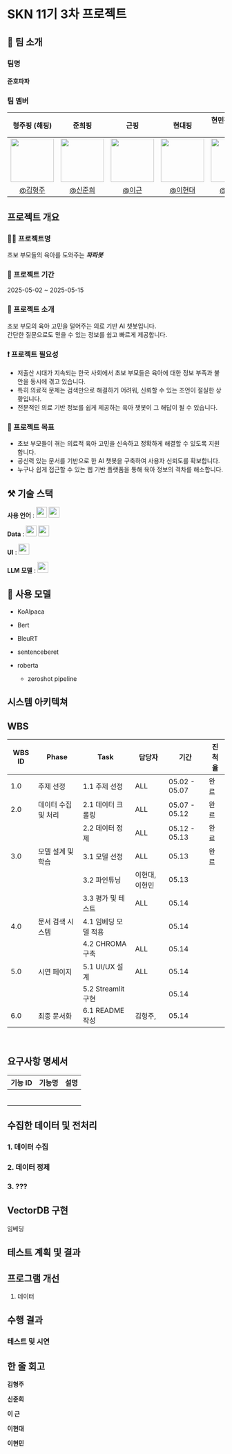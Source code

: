 # SKN 11기 3차 프로젝트

## 👥 팀 소개
### 팀명
#### 준호파파

### 팀 멤버

| 형주핑 (해핑) | 준희핑 | 근핑 | 현대핑 | 현민핑 (나그네핑) |
|:-----:|:-----:|:-----:|:-----:|:-----:|
| <img src="https://avatars.githubusercontent.com/u/00000001?v=4" width="100"/> | <img src="https://avatars.githubusercontent.com/u/00000002?v=4" width="100"/> | <img src="https://avatars.githubusercontent.com/u/00000003?v=4" width="100"/> | <img src="https://avatars.githubusercontent.com/u/00000004?v=4" width="100"/> | <img src="https://avatars.githubusercontent.com/u/00000005?v=4" width="100"/> |
| [@김형주](https://github.com/Kim-Hyeong-Ju) | [@신준희](https://github.com/hybukimo) | [@이근](https://github.com/REROUN) | [@이현대](https://github.com/kicet3) | [@이현민](https://github.com/hyunmin6109) |


## 프로젝트 개요

### 👨‍🍼 프로젝트명
초보 부모들의 육아를 도와주는 ***파파봇***

### 📆 프로젝트 기간
2025-05-02 ~ 2025-05-15

### 📌 프로젝트 소개

초보 부모의 육아 고민을 덜어주는 의료 기반 AI 챗봇입니다.  
간단한 질문으로도 믿을 수 있는 정보를 쉽고 빠르게 제공합니다.

### ❗ 프로젝트 필요성

- 저출산 시대가 지속되는 한국 사회에서 초보 부모들은 육아에 대한 정보 부족과 불안을 동시에 겪고 있습니다.
- 특히 의료적 문제는 검색만으로 해결하기 어려워, 신뢰할 수 있는 조언이 절실한 상황입니다.
- 전문적인 의료 기반 정보를 쉽게 제공하는 육아 챗봇이 그 해답이 될 수 있습니다.

### 🎯 프로젝트 목표

- 초보 부모들이 겪는 의료적 육아 고민을 신속하고 정확하게 해결할 수 있도록 지원합니다.  
- 공신력 있는 문서를 기반으로 한 AI 챗봇을 구축하여 사용자 신뢰도를 확보합니다.  
- 누구나 쉽게 접근할 수 있는 웹 기반 플랫폼을 통해 육아 정보의 격차를 해소합니다.


## ⚒️ 기술 스택

**사용 언어** : <img src="https://img.shields.io/badge/python-3776AB?style=for-the-badge&logo=python&logoColor=white" height="25"/> <img src="https://img.shields.io/badge/javascript-F7DF1E?style=for-the-badge&logo=javascript&logoColor=white" height="25"/>

**Data** : <img src="https://img.shields.io/badge/playwright-000000?style=for-the-badge&logo=chroma&logoColor=white" height="25"/> <img src="https://img.shields.io/badge/chroma-000000?style=for-the-badge&logo=chroma&logoColor=white" height="25"/>

**UI** : <img src="https://img.shields.io/badge/streamlit-FF4B4B?style=for-the-badge&logo=streamlit&logoColor=white" height="25"/>

**LLM 모델** : <img src="https://img.shields.io/badge/koalpaca-000000?style=for-the-badge&logo=chroma&logoColor=white" height="25"/>


## 🤖 사용 모델
- KoAlpaca

- Bert

- BleuRT

- sentenceberet

- roberta
  - zeroshot pipeline
  
## 시스템 아키텍쳐

## WBS

| WBS ID | Phase             | Task                  |담당자        | 기간            | 진척율 |
|--------|-------------------|------------------------|--------------|-------------- |--------|
| 1.0    | 주제 선정          | 1.1 주제 선정          | ALL          | 05.02 - 05.07 | 완료 |
| 2.0    | 데이터 수집 및 처리 | 2.1 데이터 크롤링      | ALL          | 05.07 - 05.12 | 완료 |
|        |                   | 2.2 데이터 정제        | ALL           | 05.12 - 05.13 | 완료 |
| 3.0    | 모델 설계 및 학습  | 3.1 모델 선정          | ALL           | 05.13 | 완료 |
|        |                   | 3.2 파인튜닝           | 이현대, 이현민 | 05.13 |      |
|        |                   | 3.3 평가 및 테스트     | ALL           | 05.14 |      |
| 4.0    | 문서 검색 시스템   | 4.1 임베딩 모델 적용    |              | 05.14 |      |
|        |                   | 4.2 CHROMA 구축        | ALL          | 05.14 |      |
| 5.0    | 시연 페이지        | 5.1 UI/UX 설계         | ALL          | 05.14 |      |
|        |                   | 5.2 Streamlit 구현     |              | 05.14 |      |
| 6.0    | 최종 문서화        | 6.1 README 작성        | 김형주,      | 05.14 |      |

<br>

## 요구사항 명세서

| 기능 ID | 기능명 | 설명 |
|-------|--------|------|
|  |  |  |
|  |  |  |
|  |  |  |
|  |  |  |
|  |  |  |
|  |  |  |

## 수집한 데이터 및 전처리

### 1. 데이터 수집

### 2. 데이터 정제

### 3. ???

## VectorDB 구현

임베딩

## 테스트 계획 및 결과



## 프로그램 개선

1. 데이터


## 수행 결과



### 테스트 및 시연



## 한 줄 회고

**김형주**



**신준희**



**이 근**



**이현대**



**이현민**

